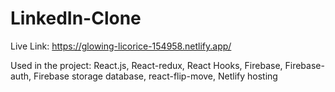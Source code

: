 # LinkedIn-Clone
Live Link: https://glowing-licorice-154958.netlify.app/

Used in the project: React.js, React-redux, React Hooks, Firebase, Firebase-auth, Firebase storage database, react-flip-move, Netlify hosting
